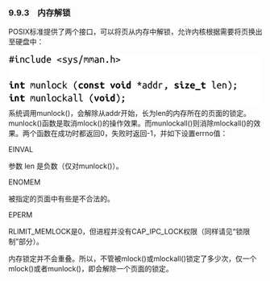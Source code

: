 ### 9.9.3　内存解锁

POSIX标准提供了两个接口，可以将页从内存中解锁，允许内核根据需要将页换出至硬盘中：



![471.png](../images/471.png)
系统调用munlock()，会解除从addr开始，长为len的内存所在的页面的锁定。munlock()函数是取消mlock()的操作效果。而munlockall()则消除mlockall()的效果。两个函数在成功时都返回0，失败时返回-1，并如下设置errno值：

EINVAL

参数 len 是负数（仅对munlock()）。

ENOMEM

被指定的页面中有些是不合法的。

EPERM

RLIMIT_MEMLOCK是0，但进程并没有CAP_IPC_LOCK权限（同样请见“锁限制”部分）。

内存锁定并不会重叠。所以，不管被mlock()或mlockall()锁定了多少次，仅一个mlock()或者munlock()，即会解除一个页面的锁定。

